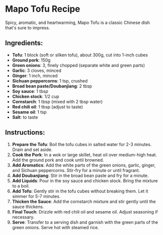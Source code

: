 # Mapo Tofu Recipe

Spicy, aromatic, and heartwarming, Mapo Tofu is a classic Chinese dish that's sure to impress.


## Ingredients:

- **Tofu**: 1 block (soft or silken tofu), about 300g, cut into 1-inch cubes
- **Ground pork**: 150g
- **Green onions**: 3, finely chopped (separate white and green parts)
- **Garlic**: 3 cloves, minced
- **Ginger**: 1 inch, minced
- **Sichuan peppercorns**: 1 tsp, crushed
- **Broad bean paste/Doubanjiang**: 2 tbsp
- **Soy sauce**: 1 tbsp
- **Chicken stock**: 1/2 cup
- **Cornstarch**: 1 tbsp (mixed with 2 tbsp water)
- **Red chili oil**: 1 tbsp (adjust to taste)
- **Sesame oil**: 1 tsp
- **Salt**: to taste

## Instructions:

1. **Prepare the Tofu**: Boil the tofu cubes in salted water for 2-3 minutes. Drain and set aside.
2. **Cook the Pork**: In a wok or large skillet, heat oil over medium-high heat. Add the ground pork and cook until browned.
3. **Add Aromatics**: Add the white parts of the green onions, garlic, ginger, and Sichuan peppercorns. Stir-fry for a minute or until fragrant.
4. **Add Doubanjiang**: Stir in the broad bean paste and fry for a minute.
5. **Add Liquids**: Pour in the soy sauce and chicken stock. Bring the mixture to a boil.
6. **Add Tofu**: Gently stir in the tofu cubes without breaking them. Let it simmer for 5-7 minutes.
7. **Thicken the Sauce**: Add the cornstarch mixture and stir gently until the sauce thickens.
8. **Final Touch**: Drizzle with red chili oil and sesame oil. Adjust seasoning if necessary.
9. **Serve**: Transfer to a serving dish and garnish with the green parts of the green onions. Serve hot with steamed rice.


